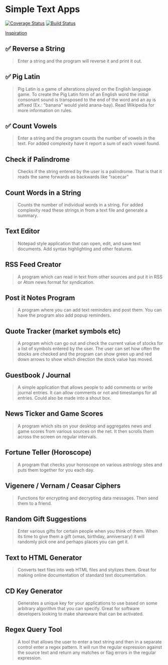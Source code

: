 # Simple Text Apps

[![Coverage Status](https://coveralls.io/repos/github/alexlee-dev/simpleTextApps/badge.svg?branch=ci)](https://coveralls.io/github/alexlee-dev/simpleTextApps?branch=ci) [![Build Status](https://travis-ci.org/alexlee-dev/simpleTextApps.svg?branch=master)](https://travis-ci.org/alexlee-dev/simpleTextApps)

[Inspiration](https://www.dreamincode.net/forums/topic/78802-martyr2s-mega-project-ideas-list/)

## ✅ Reverse a String

> Enter a string and the program will reverse it and print it out.

## ✅ Pig Latin

> Pig Latin is a game of alterations played on the English language game. To create the Pig Latin form of an English word the initial consonant sound is transposed to the end of the word and an ay is affixed (Ex.: "banana" would yield anana-bay). Read Wikipedia for more information on rules.

## ✅ Count Vowels

> Enter a string and the program counts the number of vowels in the text. For added complexity have it report a sum of each vowel found.

## Check if Palindrome

> Checks if the string entered by the user is a palindrome. That is that it reads the same forwards as backwards like “racecar”

## Count Words in a String

> Counts the number of individual words in a string. For added complexity read these strings in from a text file and generate a summary.

## Text Editor

> Notepad style application that can open, edit, and save text documents. Add syntax highlighting and other features.

## RSS Feed Creator

> A program which can read in text from other sources and put it in RSS or Atom news format for syndication.

## Post it Notes Program

> A program where you can add text reminders and post them. You can have the program also add popup reminders.

## Quote Tracker (market symbols etc)

> A program which can go out and check the current value of stocks for a list of symbols entered by the user. The user can set how often the stocks are checked and the program can show green up and red down arrows to show which direction the stock value has moved.

## Guestbook / Journal

> A simple application that allows people to add comments or write journal entries. It can allow comments or not and timestamps for all entries. Could also be made into a shout box.

## News Ticker and Game Scores

> A program which sits on your desktop and aggregates news and game scores from various sources on the net. It then scrolls them across the screen on regular intervals.

## Fortune Teller (Horoscope)

> A program that checks your horoscope on various astrology sites and puts them together for you each day.

## Vigenere / Vernam / Ceasar Ciphers

> Functions for encrypting and decrypting data messages. Then send them to a friend.

## Random Gift Suggestions

> Enter various gifts for certain people when you think of them. When its time to give them a gift (xmas, birthday, anniversary) it will randomly pick one and perhaps places you can get it.

## Text to HTML Generator

> Converts text files into web HTML files and stylizes them. Great for making online documentation of standard text documentation.

## CD Key Generator

> Generates a unique key for your applications to use based on some arbitrary algorithm that you can specify. Great for software developers looking to make shareware that can be activated.

## Regex Query Tool

> A tool that allows the user to enter a text string and then in a separate control enter a regex pattern. It will run the regular expression against the source text and return any matches or flag errors in the regular expression.
